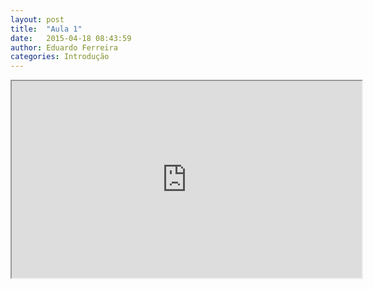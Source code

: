 ```yaml
---
layout: post
title:  "Aula 1"
date:   2015-04-18 08:43:59
author: Eduardo Ferreira
categories: Introdução
---
```

<center>
<iframe width="560" height="315" src="https://www.youtube.com/embed/zAlX1V3lK5s?autoplay=0"> </iframe>
</center>
